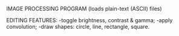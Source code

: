 IMAGE PROCESSING PROGRAM
(loads plain-text (ASCII) files)

EDITING FEATURES:
  -toggle brightness, contrast & gamma;
  -apply convolution;
  -draw shapes: circle, line, rectangle, square.
